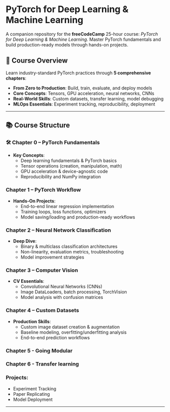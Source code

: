# PyTorch for Deep Learning & Machine Learning

A companion repository for the **freeCodeCamp** 25-hour course: *PyTorch for Deep Learning & Machine Learning*. Master PyTorch fundamentals and build production-ready models through hands-on projects.


## 🚀 Course Overview
Learn industry-standard PyTorch practices through **5 comprehensive chapters**:

- **From Zero to Production**: Build, train, evaluate, and deploy models
- **Core Concepts**: Tensors, GPU acceleration, neural networks, CNNs
- **Real-World Skills**: Custom datasets, transfer learning, model debugging
- **MLOps Essentials**: Experiment tracking, reproducibility, deployment

---

## 📚 Course Structure

### 🛠 Chapter 0 – PyTorch Fundamentals
- **Key Concepts**: 
  - Deep learning fundamentals & PyTorch basics
  - Tensor operations (creation, manipulation, math)
  - GPU acceleration & device-agnostic code
  - Reproducibility and NumPy integration

###  Chapter 1 – PyTorch Workflow
- **Hands-On Projects**:
  - End-to-end linear regression implementation
  - Training loops, loss functions, optimizers
  - Model saving/loading and production-ready workflows

###  Chapter 2 – Neural Network Classification
- **Deep Dive**:
  - Binary & multiclass classification architectures
  - Non-linearity, evaluation metrics, troubleshooting
  - Model improvement strategies

###  Chapter 3 – Computer Vision
- **CV Essentials**:
  - Convolutional Neural Networks (CNNs)
  - Image DataLoaders, batch processing, TorchVision
  - Model analysis with confusion matrices

###  Chapter 4 – Custom Datasets
- **Production Skills**:
  - Custom image dataset creation & augmentation
  - Baseline modeling, overfitting/underfitting analysis
  - End-to-end prediction workflows
    
###  Chapter 5 - Going Modular

### Chapter 6 - Transfer learning

### Projects:
   - Experiment Tracking
   - Paper Replicating
   - Model Deployment

---
